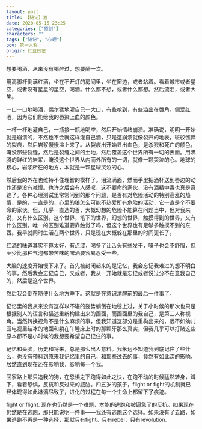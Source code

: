 ```yaml
---
layout: post
title: 【随记】酒
date: 2020-05-15 23:25
categories: ["原创"]
characters: ""
tags: ["随记", "心理"]
pov: 第一人称
origin: 红豆日记
---
```


想要喝酒，从来没有喝醉过，想要醉一次。

用高脚杯倒满红酒，坐在不开灯的房间里，坐在窗边，或者站着。看着城市或者星空，或者没有星星的星空，喝酒。什么都不想，或者什么都想。然后流泪，或者大笑。

一口一口地喝酒，偶尔猛地灌自己一大口，有些呛到，有些溢出在唇角。偏爱红酒，因为它们能给我的唇染上血的颜色。

一杯一杯地灌自己，一瓶接一瓶地喝空，然后开始情绪崩溃。准确说，明明一开始就是崩溃的，不然也不会就这样灌自己酒，只是这崩溃就像裂开的地表，斑驳憔悴的裂痕，然后岩浆慢慢溢上来了。从裂痕出开始显出血色，是杀戮和死亡的颜色，淹没那些裂缝，然后是裂缝之间的土地，然后覆盖这个世界所有一切的表面。用沸腾的鲜红的岩浆，淹没这个世界从内而外所有的一切，就像一颗哭泣的心。地球的核心，岩浆所在的地方，本就是一颗星球哭泣的心。

然后我的外在也维持不住理智的模样了。泪流满面，然而手里把酒杯送到唇边的动作还是没有减慢。也许之后会有人感叹，这不要命的家伙，没有酒精中毒也真是奇迹了。各种心理测试里常常问到的那个问题，是否有对危险活动的特别高涨的热情，是的，一直是的，心里的狼怎么可能不热爱所有危险的活动，它一直是个不要命的家伙。但，几乎一直选的否，大概幻想的危险不能算在问题当中，但对我来说，又有什么区别。这个世界，笔下的世界，幻想的世界，触摸得到的世界，又有什么区别。唯一的区别难道要靠触觉了吗，但这个世界也有足够多触摸不到的东西。我早就同时生活在两个世界，只是现在大概躲在那里的时间更长了。

红酒的味道其实不算太好，有点涩，喝多了让舌头有些发干，嗓子也会不舒服，但至少比那种气泡都带苦味的啤酒要容易忍受一些。

大脑的速度开始慢下来了。首先被封闭起来的是记忆，我会忘记我难过的想不明白的事，然后我会忘记自己，又或者，我从一开始就是忘记或者说过分不在意我自己的，然后是这个世界。

然后我会倒在随便什么地方睡下。这就是在意识清醒前的最后一件事了。

记忆里的我从来没有这样以不堪的姿势躺倒在地毯上过，关于小时候的那次也只是根据别人的语言和描述重新构建出来的画面，而画面里的我自己，是第三人称视角。当然转换视角不是什么麻烦的事，但我知道这部分是重构出来的，远不如幼儿园电视里结冰的地面和躺在午睡床上时的那颗牙那么真实，但我几乎可以打赌这些原本都不是小时候的我想要希望自己记住的事。

记忆和头脑，历史和将来，总是那么出人意料。我永远不知道我到底记住了些什么，也没有预料到原来我记忆里的自己，和那些过去的事，竟然有如此深的影响，居然直到现在还在影响我，影响每一个我。

回家路上那只追我的狗，在恐惧之下跑得如此之快，在跑不动的时候猛然转身，蹲下，看着恐惧，反抗和反过来的威胁。四五岁的孩子，flight or fight的机制就已经体现得如此淋漓尽致了，进化的过程在每一个生命上都留下了痕迹。

fight or flight. 现在也仍然是一个难题，本能的逃跑和被逼急了的反抗。如果现在仍然是在逃跑，那只能说明一件事——我还有逃跑这个选择。如果没有了去路，如果逃跑不再是一种选择，那就只有fight。只有rebel，只有revolution.